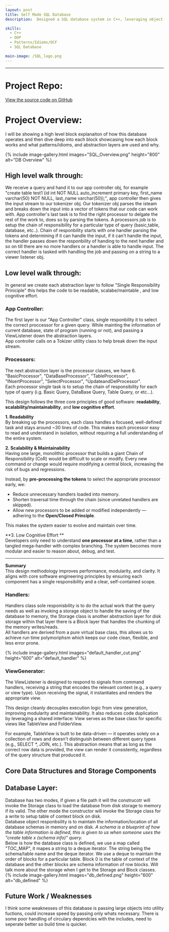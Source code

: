 ```yaml
---
layout: post
title: Self Made SQL Database 
description:  Designed a SQL database system in C++, leveraging object-oriented design principles and multiple software design patterns and idioms. Implemented abstraction layers using patterns such as Chain of Responsibility, Decorator, Adapter, Iterator, and Creation patterns. Applied polymorphism, singletons, pure virtual classes, and event listeners to enforce modularity and extensibility. Followed Object Construction Framework (OCF) best practices to enhance maintainability and scalability.	

skills: 
  - C++
  - OOP
  - Patterns/Idioms/OCF
  - SQL Database

main-image: /SQL_logo.png
---
```


---
# Project Repo:
[View the source code on GitHub](https://github.com/s-bashar/SP24-ECE141B-Database-Team5)

# Project Overview:

I will be showing a high level block explanaiton of how this database operates and then dive deep into each block showcasing how each block works and what patterns/idioms, and abstraction layers are used and why. 

{% include image-gallery.html images="SQL_Overview.png" height="800" alt="DB Overview" %}

## High level walk through: 

We receive a query and hand it to our app controller obj, for example "create table test1 (id int NOT NULL auto_increment primary key, first_name varchar(50) NOT NULL, last_name varchar(50));", app controller then gives the input stream to our tokenizer obj. Our tokenizer obj parses the isteam and breaks down the input into a vector of tokens that our code can work with. 
App controller's last task is to find the right processor to delgate the rest of the work to, does so by parsing the tokens. A processors job is to setup the chain of responsibility for a particular type of query (basic,table, database, etc..). 
Chain of responbility starts with one handler parsing the tokens and determining if it can handle the input, if it can't handle the input, the handler passes down the responbility of handing to the next handler and so on till there are no more handlers or a handler is able to handle input. 
The correct handler is tasked with handling the job and passing on a string to a viewer listener obj.

## Low level walk through:

In general we create each abstraction layer to follow "Single Responsibility Priniciple" this helps the code to be readable, scalabe/maintable , and low cognitive effort. 
### **App Controller:** 

The first layer is our "App Controller" class, single responbility it to select the correct proccessor for a given query. While mainting the information of current database, state of program (running or not), and passing a ViewListener down the abstraction layers. <br>
App controller calls on a Tokizer utility class to help break down the input stream. 

### **Processors:** 

The next abstraction layer is the processor classes, we have 6. "BasicProcessor", "DataBaseProcessor", "TableProcessor", "INsertProcessor", "SelectProcessor", "UpdateandDelProcessor". <br>
Each processor single task is to setup the chain of responsibility for each type of query (i.g. Basic Query, DataBase Query, Table Query, or etc...). <br>

This design follows the three core principles of good software: **readability**, **scalability/maintainability**, and **low cognitive effort**.

**1. Readability**  
By breaking up the processors, each class handles a focused, well-defined task and stays around ~30 lines of code. This makes each processor easy to read and understand in isolation, without requiring a full understanding of the entire system.

**2. Scalability & Maintainability**  
Having one large, monolithic processor that builds a giant Chain of Responsibility (CoR) would be difficult to scale or modify. Every new command or change would require modifying a central block, increasing the risk of bugs and regressions.

Instead, by **pre-processing the tokens** to select the appropriate processor early, we:

- Reduce unnecessary handlers loaded into memory.
- Shorten traversal time through the chain (since unrelated handlers are skipped).
- Allow new processors to be added or modified independently — adhering to the **Open/Closed Principle**.

This makes the system easier to evolve and maintain over time.

**3. Low Cognitive Effort **  
Developers only need to understand **one processor at a time**, rather than a tangled mega-handler with complex branching. The system becomes more modular and easier to reason about, debug, and test.

---

**Summary**  
This design methodology improves performance, modularity, and clarity. It aligns with core software engineering principles by ensuring each component has a single responsibility and a clear, self-contained scope.

### **Handlers:** 

Handlers class sole responisbility is to do the actual work that the query needs as well as invoking a storage object to handle the saving of the database to memory, the Storage class is another abstraction layer for disk storage within that layer there is a Block layer that handles the chunking of the memory writes/reads.  <br>
All handlers are derived from a pure virtual base class, this allows us to achieve run time polymoriphsm which keeps our code clean, flexible, and less error prone.

{% include image-gallery.html images="default_handler_cut.png" height="600" alt="default_handler" %}



### **ViewGenerator:**

The ViewListener is designed to respond to signals from command handlers, receiving a string that encodes the relevant context (e.g., a query or view type). Upon receiving the signal, it instantiates and renders the appropriate view.

This design cleanly decouples execution logic from view generation, improving modularity and maintainability. It also reduces code duplication by leveraging a shared interface: View serves as the base class for specific views like TableView and FolderView.

For example, TableView is built to be data-driven — it operates solely on a collection of rows and doesn't distinguish between different query types (e.g., SELECT *, JOIN, etc.). This abstraction means that as long as the correct row data is provided, the view can render it consistently, regardless of the query structure that produced it.

## Core Data Structures and Storage Components 

## **Database Layer:**

Database has two modes, if given a file path it will the construcotr will invoke the Storage class to load the database from disk storage to memory if its valid. The other mode the constructor will invoke the Storage class for a write to setup table of context block on disk. <br>
Database object responbsility is to maintain the information/location of all database schemas in memory and on disk. *A schema is a blueprint of how the table information is defined, this is given to us when someone uses the "create table x (schema info)" query.* <br>
Below is how the database class is defined, we use a map called "TOC_MAP", it mapes a string to a deque iterator. The string being the schema/table name and the deque iterator. We use a deque to maintain the order of blocks for a particular table. Block 0 is the table of context of the database and the other blocks are schema information of row blocks. Will talk more about the storage when I get to the Storage and Block classes.  
{% include image-gallery.html images="db_defined.png" height="600" alt="db_defined" %}
## Future Work / Weaknesses 

I think some weaknesses of this database is passing large objects into utility fuctions, could increase speed by passing only whats necessary. There is some poor handling of circulary dependcies with the includes, need to seperate better so build time is quicker. 


